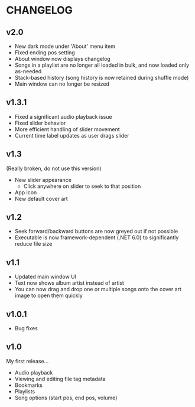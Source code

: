 # CHANGELOG
## v2.0
- New dark mode under 'About' menu item
- Fixed ending pos setting
- About window now displays changelog
- Songs in a playlist are no longer all loaded in bulk, and now loaded only as-needed
- Stack-based history (song history is now retained during shuffle mode)
- Main window can no longer be resized

## v1.3.1
- Fixed a significant audio playback issue
- Fixed slider behavior
- More efficient handling of slider movement
- Current time label updates as user drags slider

## v1.3
(Really broken, do not use this version)
- New slider appearance
  - Click anywhere on slider to seek to that position
- App icon
- New default cover art

## v1.2
- Seek forward/backward buttons are now greyed out if not possible
- Executable is now framework-dependent (.NET 6.0) to significantly reduce file size

## v1.1
- Updated main window UI
- Text now shows album artist instead of artist
- You can now drag and drop one or multiple songs onto the cover art image to open them quickly

## v1.0.1
- Bug fixes

## v1.0
My first release...
- Audio playback
- Viewing and editing file tag metadata
- Bookmarks
- Playlists
- Song options (start pos, end pos, volume)
